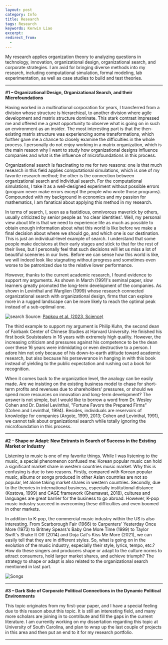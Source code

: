 ```yaml
---
layout: post
category: Info
title: Research
tags: Research
keywords: Kerwin Liao
excerpt: 
redirect_from:
  - 
---
```


My research applies organization theory to analyzing questions in technology, innovation, organizational design, organizational search, and corporate strategies. I am avid for bringing diverse methods into my research, including computational simulation, formal modeling, lab experimentation, as well as case studies to build and test theories.

---

**#1 – Organizational Design, Organizational Search, and their Microfoundations**

Having worked in a multinational corporation for years, I transferred from a division whose structure is hierarchical, to another division where agile development and matrix structure dominate. This stark contrast impressed me and offered me a great opportunity to observe what is going on in such an environment as an insider. The most interesting part is that the then-existing matrix structure was experiencing some transformations, which further gave me a chance to closely examine the difficulties in the whole process. I personally do not enjoy working in a matrix organization, which is the main reason why I want to study how organizational designs influence companies and what is the influence of microfoundations in this process.

Organizational search is fascinating to me for two reasons: one is that much research in this field applies computational simulations, which is one of my favorite research method; the other is the connection between organizational search and individual search. For the computational simulations, I take it as a well-designed experiment without possible errors (program never make errors except the people who wrote those programs). Compounded with my background in economics and my passion for mathematics, I am fanatical about applying this method in my research.

In terms of search, I, seen as a fastidious, omnivorous maverick by others, usually criticized by senior people as ‘no clear identities'. Well, my personal view about life is that we need to experience life as much as possible to obtain enough information about what this world is like before we make a final decision about where we should go, and which one is our destination. This is just an individual-level example of search. I understand that some people make decisions at their early stages and stick to that for the rest of their lives, but I personally feel that such decisions will let us miss a lot of beautiful sceneries in our lives. Before we can sense how this world is like, we will indeed look like stagnating without progress and sometimes even worse to be patronized due to the relative lower performance.

However, thanks to the current academic research, I found evidence to support my arguments. As shown in March (1991)'s seminal paper, slow learners greatly promoted the long-term development of the companies. As shown in Levinthal and Warglien (1999) whose research connected organizational search with organizational design, firms that can explore more in a rugged landscape can be more likely to reach the optimal peak instead of a sub-optimal one.

![search](/optimal_search.png)
Source: [Papkou et al. (2023, Science)](https://www.science.org/doi/10.1126/science.adh3860)


The third example to support my argument is Philip Kuhn, the second dean of Fairbank Center of Chinese Studies at Harvard University. He finished his first book Soulstealers in 16 years with extremely high quality. However, the increasing criticism and pressures against his competence to be the dean over these 16 years were intimidating or even destructive to a person. I adore him not only because of his down-to-earth attitude toward academic research, but also because his perseverance in hanging in with this book instead of yielding to the public expectation and rushing out a book for recognition.


When it comes back to the organization level, the analogy can be easily made. Are we insisting on the existing business model to chase for short-term profits and revenues due to shareholders' pressures, or should we spend more resources on innovation and long-term development? The answer is not simple, but I would like to borrow a word from Dr. Wesley Cohen and Dr. Daniel Levinthal, "Fortune Favors the Prepared Firms" (Cohen and Levinthal, 1994). Besides, individuals are reservoirs of knowledge for companies (Argote, 1999, 2013; Cohen and Levinthal, 1991), we cannot talk about organizational search while totally ignoring the microfoundation in this process.

---

**#2 – Shape or Adapt: New Entrants in Search of Success in the Existing Market or Industry**

Listening to music is one of my favorite things. While I was listening to the music, a special phenomenon confused me: Korean popular music can hold a significant market share in western countries music market. Why this is confusing is due to two reasons. Firstly, compared with Korean popular music, albums or songs produced in other Asian countries are not so popular, let alone taking market shares in western countries. Secondly, due to the theories in international business, especially institutional distance (Kostova, 1999) and CAGE framework (Ghemawat, 2018), cultures and languages are great barrier for the business to go abroad. However, K-pop music industry succeed in overcoming these difficulties and even boomed in other markets.

In addition to K-pop, the commercial music industry within the US is also interesting. From Scarborough Fair (1966) to Carpenters' Yesterday Once More (1973) to Britney Spears's Baby One More Time (1999) to Taylor Swift's Shake It Off (2014) and Doja Cat's Kiss Me More (2021), we can easily tell that they are in different styles. So, what is going on in the evolution of the music industry, especially their style, lyrics, tempo, etc.? How do these singers and producers shape or adapt to the culture norms to attract consumers, hold larger market shares, and achieve triumph? The strategy to shape or adapt is also related to the organizational search mentioned in last part.

![Songs](/songs.png)

---

**#3 – Dark Side of Corporate Political Connections in the Dynamic Political Environments**

This topic originates from my first-year paper, and I have a special feeling due to this reason about this topic. It is still an interesting field, and many more scholars are joining in to contribute and fill the gaps in the current literature. I am currently working on my dissertation regarding this topic at University of South Carolina, and plan to wrap up the last couple of projects in this area and then put an end to it for my research portfolio.


---